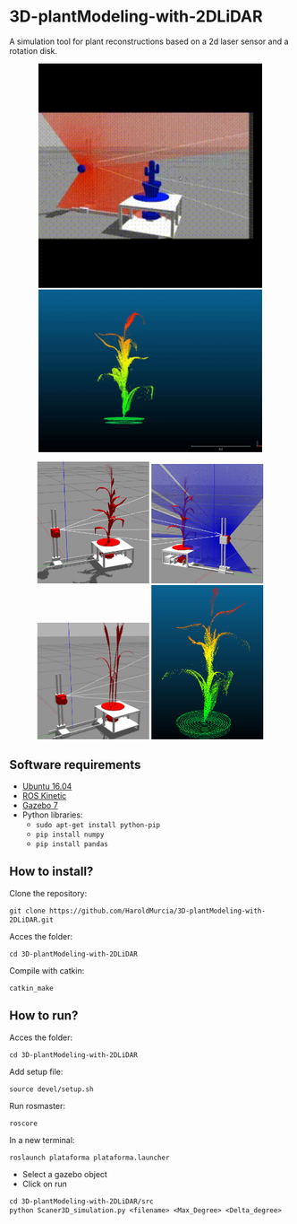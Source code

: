 # 3D-plantModeling-with-2DLiDAR
A simulation tool for plant reconstructions based on a 2d laser sensor and a rotation disk.

<p align='center'>
    <img src="./images/doc/demo_01.gif" alt="drawing" width="400"/>
    <img src="./images/doc/maiz.gif" alt="drawing" width="400"/>
</p>

<p align='center'>
    <img src="./images/doc/Maiz_gazebo.png" alt="drawing" width="200"/>
    <img src="./images/doc/Maiz_gazebo2.png" alt="drawing" width="200"/>
    <img src="./images/doc/Trigo_gazebo.png" alt="drawing" width="200"/>
    <img src="./images/doc/Maiz_R3Dcolor.png" alt="drawing" width="200"/>
</p>

## Software requirements
* [Ubuntu 16.04](https://releases.ubuntu.com/16.04/)
* [ROS Kinetic](http://wiki.ros.org/kinetic)
* [Gazebo 7](http://gazebosim.org/download)
* Python libraries:
    * ```sudo apt-get install python-pip```
    * ```pip install numpy```
    * ```pip install pandas```

## How to install?
Clone the repository:
```
git clone https://github.com/HaroldMurcia/3D-plantModeling-with-2DLiDAR.git
```
Acces the folder:
```
cd 3D-plantModeling-with-2DLiDAR
```
Compile with catkin:
```
catkin_make
```


## How to run?

Acces the folder:
```
cd 3D-plantModeling-with-2DLiDAR
```
Add setup file:
```
source devel/setup.sh
```
Run rosmaster:
```
roscore
```
In a new terminal:
```
roslaunch plataforma plataforma.launcher
```
* Select a gazebo object
* Click on run
```
cd 3D-plantModeling-with-2DLiDAR/src
python Scaner3D_simulation.py <filename> <Max_Degree> <Delta_degree>
```
